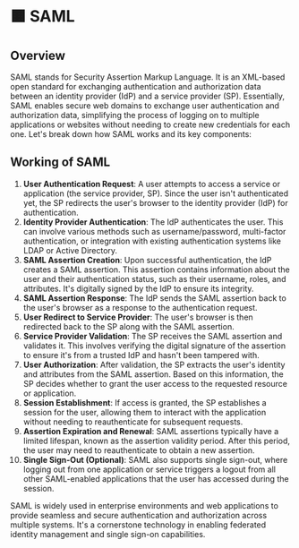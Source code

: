 # 🟧 SAML

## Overview

SAML stands for Security Assertion Markup Language. It is an XML-based open standard for exchanging authentication and authorization data between an identity provider (IdP) and a service provider (SP). Essentially, SAML enables secure web domains to exchange user authentication and authorization data, simplifying the process of logging on to multiple applications or websites without needing to create new credentials for each one. Let's break down how SAML works and its key components:

## Working of SAML

1. **User Authentication Request**: A user attempts to access a service or application (the service provider, SP). Since the user isn't authenticated yet, the SP redirects the user's browser to the identity provider (IdP) for authentication.
2. **Identity Provider Authentication**: The IdP authenticates the user. This can involve various methods such as username/password, multi-factor authentication, or integration with existing authentication systems like LDAP or Active Directory.
3. **SAML Assertion Creation**: Upon successful authentication, the IdP creates a SAML assertion. This assertion contains information about the user and their authentication status, such as their username, roles, and attributes. It's digitally signed by the IdP to ensure its integrity.
4. **SAML Assertion Response**: The IdP sends the SAML assertion back to the user's browser as a response to the authentication request.
5. **User Redirect to Service Provider**: The user's browser is then redirected back to the SP along with the SAML assertion.
6. **Service Provider Validation**: The SP receives the SAML assertion and validates it. This involves verifying the digital signature of the assertion to ensure it's from a trusted IdP and hasn't been tampered with.
7. **User Authorization**: After validation, the SP extracts the user's identity and attributes from the SAML assertion. Based on this information, the SP decides whether to grant the user access to the requested resource or application.
8. **Session Establishment**: If access is granted, the SP establishes a session for the user, allowing them to interact with the application without needing to reauthenticate for subsequent requests.
9. **Assertion Expiration and Renewal**: SAML assertions typically have a limited lifespan, known as the assertion validity period. After this period, the user may need to reauthenticate to obtain a new assertion.
10. **Single Sign-Out (Optional)**: SAML also supports single sign-out, where logging out from one application or service triggers a logout from all other SAML-enabled applications that the user has accessed during the session.

SAML is widely used in enterprise environments and web applications to provide seamless and secure authentication and authorization across multiple systems. It's a cornerstone technology in enabling federated identity management and single sign-on capabilities.
